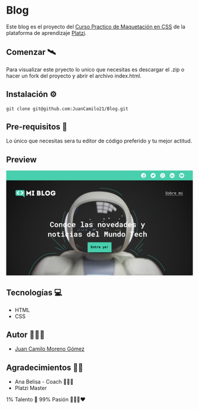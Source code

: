 # Blog 
Este blog es el proyecto del [Curso Practico de Maquetación en CSS](https://platzi.com/clases/practico-css/) de la plataforma de aprendizaje [Platzi](https://platzi.com/).

## Comenzar 🛰
Para visualizar este pryecto lo unico que necesitas es descargar el .zip o hacer un fork del proyecto y abrir el archivo index.html.

## Instalación ⚙
    git clone git@github.com:JuanCamilo21/Blog.git

## Pre-requisitos 📝
Lo único que necesitas sera tu editor de código preferido y tu mejor actitud.

## Preview
![Home](assets/img/Home.png)

## Tecnologías 💻

 - HTML
 - CSS

## Autor 🙋🏼‍♂️

 - [Juan Camilo Moreno Gómez](https://github.com/JuanCamilo21)
 
## Agradecimientos 👏🏽
- Ana Belisa - Coach 👩🏽‍🏫
- Platzi Master 


1% Talento 🧠  99% Pasión 👨🏼‍💻❤️

